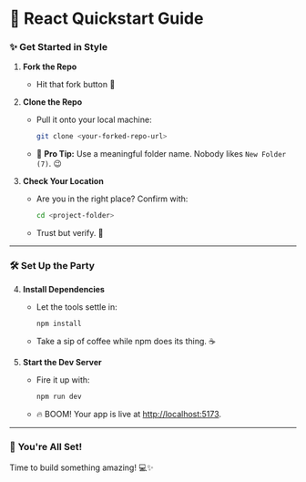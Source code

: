 # 🚀 React Quickstart Guide

### ✨ **Get Started in Style**

1. **Fork the Repo**  
   - Hit that fork button 🚀  

2. **Clone the Repo**  
   - Pull it onto your local machine:  
     ```bash
     git clone <your-forked-repo-url>
     ```
   - 🌟 **Pro Tip:** Use a meaningful folder name. Nobody likes `New Folder (7)`. 😉  

3. **Check Your Location**  
   - Are you in the right place? Confirm with:  
     ```bash
     cd <project-folder>
     ```
   - Trust but verify. 📂  

---

### 🛠️ **Set Up the Party**

4. **Install Dependencies**  
   - Let the tools settle in:  
     ```bash
     npm install
     ```
   - Take a sip of coffee while npm does its thing. ☕  

5. **Start the Dev Server**  
   - Fire it up with:  
     ```bash
     npm run dev
     ```
   - 🔥 BOOM! Your app is live at [http://localhost:5173](http://localhost:5173).  

---

### 🎉 **You're All Set!**  
Time to build something amazing! 💻✨  
